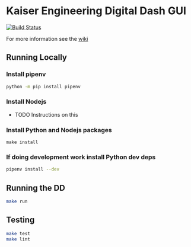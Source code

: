 # Kaiser Engineering Digital Dash GUI

[![Build Status](https://img.shields.io/endpoint.svg?url=https%3A%2F%2Factions-badge.atrox.dev%2FKaiserEngineering%2Fdigitaldash%2Fbadge%3Fref%3Dmaster&style=flat)](https://actions-badge.atrox.dev/KaiserEngineering/digitaldash/goto?ref=master)

For more information see the [wiki](https://wiki.kaiserengineering.io/en/gui)

## Running Locally

### Install pipenv

```sh
python -m pip install pipenv
```

### Install Nodejs

* TODO Instructions on this

### Install Python and Nodejs packages 

```
make install
```

### If doing development work install Python dev deps

```sh
pipenv install --dev
```

## Running the DD

```sh
make run
```

## Testing

```bash
make test
make lint
```
